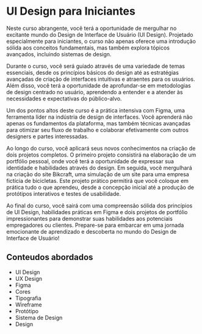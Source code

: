 # UI Design para Iniciantes
Neste curso abrangente, você terá a oportunidade de mergulhar no excitante mundo do Design de Interface de Usuário (UI Design). Projetado especialmente para iniciantes, o curso não apenas oferece uma introdução sólida aos conceitos fundamentais, mas também explora tópicos avançados, incluindo sistemas de design.

Durante o curso, você será guiado através de uma variedade de temas essenciais, desde os princípios básicos do design até as estratégias avançadas de criação de interfaces intuitivas e atraentes para os usuários. Além disso, você terá a oportunidade de aprofundar-se em metodologias de design centrado no usuário, aprendendo a entender e a atender às necessidades e expectativas do público-alvo.

Um dos pontos altos deste curso é a prática intensiva com Figma, uma ferramenta líder na indústria de design de interfaces. Você aprenderá não apenas os fundamentos da plataforma, mas também técnicas avançadas para otimizar seu fluxo de trabalho e colaborar efetivamente com outros designers e partes interessadas.

Ao longo do curso, você aplicará seus novos conhecimentos na criação de dois projetos completos. O primeiro projeto consistirá na elaboração de um portfólio pessoal, onde você terá a oportunidade de expressar sua identidade e habilidades através do design. Em seguida, você mergulhará na criação do site Bikcraft, uma simulação de um site para uma empresa fictícia de bicicletas. Este projeto prático permitirá que você coloque em prática tudo o que aprendeu, desde a concepção inicial até a produção de protótipos interativos e testes de usabilidade.

Ao final do curso, você sairá com uma compreensão sólida dos princípios de UI Design, habilidades práticas em Figma e dois projetos de portfólio impressionantes para demonstrar suas habilidades aos potenciais empregadores ou clientes. Prepare-se para embarcar em uma jornada emocionante de aprendizado e descoberta no mundo do Design de Interface de Usuário!

## Conteudos abordados
- UI Design
- UX Design
- Figma
- Cores
- Tipografia
- Wireframe
- Protótipo
- Sistema de Design
- Design

